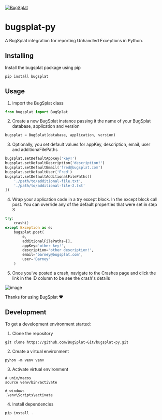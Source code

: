 [![BugSplat](https://s3.amazonaws.com/bugsplat-public/npm/header.png)](https://www.bugsplat.com)

# bugsplat-py

A BugSplat integration for reporting Unhandled Exceptions in Python.

## Installing

Install the bugsplat package using pip

```shell
pip install bugsplat
```

## Usage

1. Import the BugSplat class

```python
from bugsplat import BugSplat
```

2. Create a new BugSplat instance passing it the name of your BugSplat database, application and version

```python
bugsplat = BugSplat(database, application, version)
```

3. Optionally, you set default values for appKey, description, email, user and additionaFilePaths

```python
bugsplat.setDefaultAppKey('key!')
bugsplat.setDefaultDescription('description!')
bugsplat.setDefaultEmail('fred@bugsplat.com')
bugsplat.setDefaultUser('Fred')
bugsplat.setDefaultAdditionalFilePaths([
    './path/to/additional-file.txt',
    './path/to/additional-file-2.txt'
])
```

4. Wrap your application code in a try except block. In the except block call post. You can override any of the default properties that were set in step 3

```python
try:
    crash()
except Exception as e:
    bugsplat.post(
        e, 
        additionalFilePaths=[], 
        appKey='other key!', 
        description='other description!', 
        email='barney@bugsplat.com', 
        user='Barney'
    )
```

5. Once you've posted a crash, navigate to the Crashes page and click the link in the ID column to be see the crash's details

![image](https://user-images.githubusercontent.com/2646053/113363245-5b993000-931e-11eb-9ee0-fc2fecf3364e.png)

Thanks for using BugSplat ❤️

## Development

To get a development environment started:

1. Clone the repository

```shell
git clone https://github.com/BugSplat-Git/bugsplat-py.git
```

2. Create a virtual environment

```shell
pyhon -m venv venv
```

3. Activate virtual environment

```shell
# unix/macos
source venv/bin/activate

# windows
.\env\Scripts\activate
```

4. Install dependencies

```shell
pip install .
```
